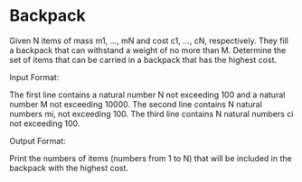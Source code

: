 # Backpack
Given N items of mass m1, …, mN and cost c1, …, cN, respectively. They fill a backpack that can withstand a weight of no more than M. Determine the set of items that can be carried in a backpack that has the highest cost.

Input Format:

The first line contains a natural number N not exceeding 100 and a natural number M not exceeding 10000. The second line contains N natural numbers mi, not exceeding 100. The third line contains N natural numbers ci not exceeding 100.

Output Format:

Print the numbers of items (numbers from 1 to N) that will be included in the backpack with the highest cost.
